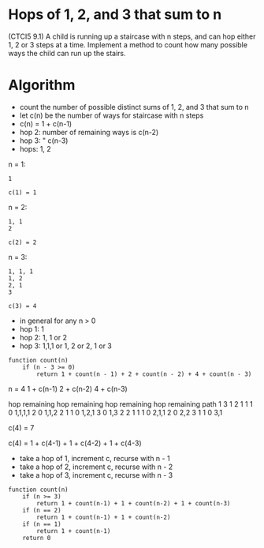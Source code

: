 # Hops of 1, 2, and 3 that sum to n

(CTCI5 9.1) A child is running up a staircase with n steps, and can hop either
1, 2 or 3 steps at a time. Implement a method to count how many possible ways
the child can run up the stairs.

# Algorithm

- count the number of possible distinct sums of 1, 2, and 3 that sum to n
- let c(n) be the number of ways for staircase with n steps
- c(n) = 1 + c(n-1)
- hop 2: number of remaining ways is c(n-2)
- hop 3: " c(n-3)
- hops: 1, 2

n = 1:
```
1

c(1) = 1
```

n = 2:
```
1, 1
2

c(2) = 2
```

n = 3:
```
1, 1, 1
1, 2
2, 1
3

c(3) = 4
```

- in general for any n > 0
- hop 1: 1
- hop 2: 1, 1 or 2
- hop 3: 1,1,1 or 1, 2 or 2, 1 or 3

```
function count(n)
    if (n - 3 >= 0)
        return 1 + count(n - 1) + 2 + count(n - 2) + 4 + count(n - 3)
```

n = 4
1 + c(n-1) 
2 + c(n-2)
4 + c(n-3)

hop     remaining   hop     remaining   hop     remaining   hop     remaining   path
1       3           1       2           1       1           1       0           1,1,1,1
                                        2       0                               1,1,2
                    2       1           1       0                               1,2,1
                    3       0                                                   1,3
2       2           1       1           1       0                               2,1,1
                    2       0                                                   2,2
3       1           1       0                                                   3,1

c(4) = 7

c(4) = 1 + c(4-1) + 1 + c(4-2) + 1 + c(4-3)
- take a hop of 1, increment c, recurse with n - 1
- take a hop of 2, increment c, recurse with n - 2
- take a hop of 3, increment c, recurse with n - 3

```
function count(n)
    if (n >= 3)
        return 1 + count(n-1) + 1 + count(n-2) + 1 + count(n-3)
    if (n == 2)
        return 1 + count(n-1) + 1 + count(n-2)
    if (n == 1)
        return 1 + count(n-1)
    return 0
```
